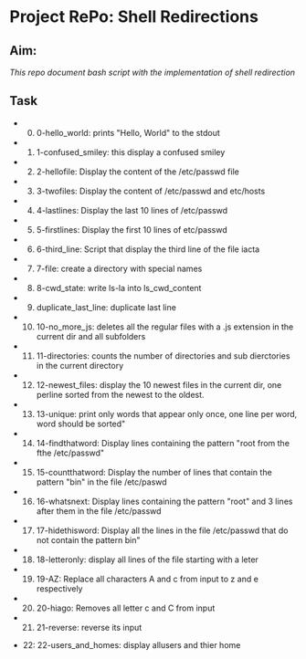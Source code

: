 # Project RePo: Shell Redirections

## Aim: 
_This repo document bash script with the implementation of shell redirection_

## Task

* 0. 0-hello_world: prints "Hello, World" to the stdout

* 1. 1-confused_smiley: this display a confused smiley

* 2. 2-hellofile: Display the content of the /etc/passwd file

* 3. 3-twofiles: Display the content of /etc/passwd and etc/hosts

* 4. 4-lastlines: Display the last 10 lines of /etc/passwd

* 5. 5-firstlines: Display the first 10 lines of etc/passwd

* 6. 6-third_line: Script that display the third line of the file iacta

* 7. 7-file: create a directory with special names

* 8. 8-cwd_state: write ls-la into ls_cwd_content

* 9. duplicate_last_line: duplicate last line

* 10. 10-no_more_js: deletes all the regular files with a .js extension in the current dir and all subfolders

* 11. 11-directories: counts the number of directories and sub dierctories in the current directory

* 12. 12-newest_files: display the 10 newest files in the current dir, one perline sorted from the newest to the oldest.

* 13. 13-unique: print only words that appear only once, one line per word, word should be sorted"

* 14. 14-findthatword: Display lines containing the pattern "root from the fthe /etc/passwd"

* 15. 15-countthatword: Display the number of lines that contain the pattern "bin" in the file /etc/paswd

* 16. 16-whatsnext: Display lines containing the pattern "root" and 3 lines after them  in the file /etc/passwd

* 17. 17-hidethisword: Display all the lines in the file /etc/passwd that do not contain the pattern bin"

* 18. 18-letteronly: display all lines of the file starting with a leter

* 19. 19-AZ: Replace all characters A and c from input to z and e respectively

* 20. 20-hiago: Removes all letter  c and C from input

* 21. 21-reverse: reverse its input

* 22: 22-users_and_homes: display allusers and thier home
